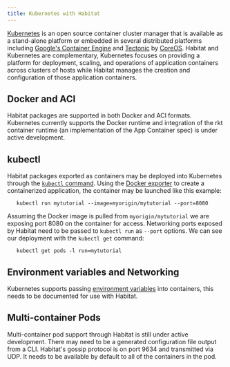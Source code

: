```yaml
---
title: Kubernetes with Habitat
---
```


[Kubernetes](http://kubernetes.io/) is an open source container cluster manager that is available as a stand-alone platform or embedded in several distributed platforms including [Google's Container Engine](https://cloud.google.com/container-engine/) and [Tectonic](https://tectonic.com/) by [CoreOS](https://coreos.com/). Habitat and Kubernetes are complementary, Kubernetes focuses on providing a platform for deployment, scaling, and operations of application containers across clusters of hosts while Habitat manages the creation and configuration of those application containers.

## Docker and ACI

Habitat packages are supported in both Docker and ACI formats. Kubernetes currently supports the Docker runtime and integration of the rkt container runtime (an implementation of the App Container spec) is under active development.

## kubectl

Habitat packages exported as containers may be deployed into Kubernetes through the [`kubectl` command](http://kubernetes.io/docs/user-guide/pods/single-container/). Using the [Docker exporter](/docs/run-packages-export) to create a containerized application, the container may be launched like this example:

       kubectl run mytutorial --image=myorigin/mytutorial --port=8080

Assuming the Docker image is pulled from `myorigin/mytutorial` we are exposing port 8080 on the container for access. Networking ports exposed by Habitat need to be passed to `kubectl run` as `--port` options. We can see our deployment with the `kubectl get` command:

       kubectl get pods -l run=mytutorial

## Environment variables and Networking

Kubernetes supports passing [environment variables](http://kubernetes.io/docs/user-guide/environment-guide/) into containers, this needs to be documented for use with Habitat.

## Multi-container Pods

Multi-container pod support through Habitat is still under active development. There may need to be a generated configuration file output from a CLI. Habitat's gossip protocol is on port 9634 and transmitted via UDP. It needs to be available by default to all of the containers in the pod.
